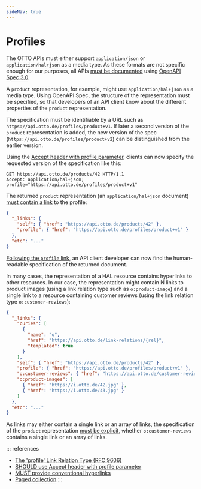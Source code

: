 ```yaml
---
sideNav: true
---
```


# Profiles

The OTTO APIs must either support `application/json` or `application/hal+json` as a media type.
As these formats are not specific enough for our purposes, all APIs [must be documented](./guidelines/010_general-guidelines/1040_must-provide-api-specification-using-openapi.md)
using [OpenAPI Spec 3.0](http://spec.openapis.org/oas/v3.0.3).

A `product` representation, for example, might use `application/hal+json` as a media type.
Using OpenAPI Spec, the structure of the representation must be specified, so that developers of an API client know about the different properties of the `product` representation.

The specification must be identifiable by a URL such as `https://api.otto.de/profiles/product+v1`.
If later a second version of the `product` representation is added, the new version of the spec (`https://api.otto.de/profiles/product+v2`) can be distinguished from the earlier version.

Using the [Accept header with profile parameter](./guidelines/020_guidelines/080_versioning/1040_should-use-accept-header-with-profile-parameter.md), clients can now specify the requested version of the specification like this:

```http request
GET https://api.otto.de/products/42 HTTP/1.1
Accept: application/hal+json; profile="https://api.otto.de/profiles/product+v1"
```

The returned `product` representation (an `application/hal+json` document) [must contain a link](./guidelines/020_guidelines/040_hypermedia/2040_must-provide-conventional-hyperlinks.md) to the profile:

```json
{
  "_links": {
    "self": { "href": "https://api.otto.de/products/42" },
    "profile": { "href": "https://api.otto.de/profiles/product+v1" }
  },
  "etc": "..."
}
```

[Following the `profile` link](./guidelines/020_guidelines/040_hypermedia/4010_must-use-resolvable-profile-urls.md), an API client developer can now find the human-readable specification of the returned document.

In many cases, the representation of a HAL resource contains hyperlinks to other resources.
In our case, the representation might contain N links to product images (using a link relation type such as `o:product-image`) and a single link to a resource containing customer reviews (using the link relation type `o:customer-reviews`):

```json
{
  "_links": {
    "curies": [
      {
        "name": "o",
        "href": "https://api.otto.de/link-relations/{rel}",
        "templated": true
      }
    ],
    "self": { "href": "https://api.otto.de/products/42" },
    "profile": { "href": "https://api.otto.de/profiles/product+v1" },
    "o:customer-reviews": { "href": "https://api.otto.de/customer-reviews/42" },
    "o:product-images": [
      { "href": "https://i.otto.de/42.jpg" },
      { "href": "https://i.otto.de/43.jpg" }
    ]
  },
  "etc": "..."
}
```

As links may either contain a single link or an array of links, the specification of the `product` representation
[must be explicit](./guidelines/020_guidelines/040_hypermedia/3050_must-document-link-cardinality.md), whether `o:customer-reviews` contains a single link or an array of links.

::: references

- [The 'profile' Link Relation Type (RFC 9606)](https://tools.ietf.org/html/rfc6906)
- [SHOULD use Accept header with profile parameter](./guidelines/020_guidelines/080_versioning/1040_should-use-accept-header-with-profile-parameter.md)
- [MUST provide conventional hyperlinks](./guidelines/020_guidelines/040_hypermedia/2040_must-provide-conventional-hyperlinks.md)
- [Paged collection](./guidelines/020_guidelines/060_resources/2060_must-provide-page-metadata.md)
  :::
